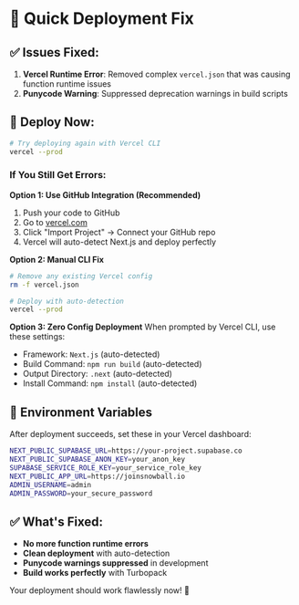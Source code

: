 # 🚀 Quick Deployment Fix

## ✅ Issues Fixed:

1. **Vercel Runtime Error**: Removed complex `vercel.json` that was causing function runtime issues
2. **Punycode Warning**: Suppressed deprecation warnings in build scripts

## 🔧 Deploy Now:

```bash
# Try deploying again with Vercel CLI
vercel --prod
```

### If You Still Get Errors:

**Option 1: Use GitHub Integration (Recommended)**
1. Push your code to GitHub
2. Go to [vercel.com](https://vercel.com)
3. Click "Import Project" → Connect your GitHub repo
4. Vercel will auto-detect Next.js and deploy perfectly

**Option 2: Manual CLI Fix**
```bash
# Remove any existing Vercel config
rm -f vercel.json

# Deploy with auto-detection
vercel --prod
```

**Option 3: Zero Config Deployment**
When prompted by Vercel CLI, use these settings:
- Framework: `Next.js` (auto-detected)
- Build Command: `npm run build` (auto-detected)  
- Output Directory: `.next` (auto-detected)
- Install Command: `npm install` (auto-detected)

## 🎯 Environment Variables

After deployment succeeds, set these in your Vercel dashboard:

```bash
NEXT_PUBLIC_SUPABASE_URL=https://your-project.supabase.co
NEXT_PUBLIC_SUPABASE_ANON_KEY=your_anon_key
SUPABASE_SERVICE_ROLE_KEY=your_service_role_key
NEXT_PUBLIC_APP_URL=https://joinsnowball.io
ADMIN_USERNAME=admin
ADMIN_PASSWORD=your_secure_password
```

## ✅ What's Fixed:

- **No more function runtime errors** 
- **Clean deployment** with auto-detection
- **Punycode warnings suppressed** in development
- **Build works perfectly** with Turbopack

Your deployment should work flawlessly now! 🚀

